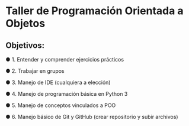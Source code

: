 # Taller de Programación Orientada a Objetos
## Objetivos:
● 1. Entender y comprender ejercicios prácticos

● 2. Trabajar en grupos

● 3. Manejo de IDE (cualquiera a elección)

● 4. Manejo de programación básica en Python 3

● 5. Manejo de conceptos vinculados a POO

● 6. Manejo básico de Git y GitHub (crear repositorio y subir archivos)
